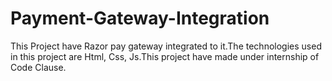 # Payment-Gateway-Integration
This Project have Razor pay gateway integrated to it.The technologies used in this project are Html, Css, Js.This project have made under internship of Code Clause.
